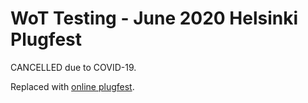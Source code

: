 # WoT Testing - June 2020 Helsinki Plugfest 

CANCELLED due to COVID-19.

Replaced with [online plugfest](../2020.06.Online/README.md).
